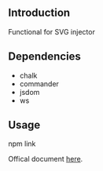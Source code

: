 ## Introduction

Functional for SVG injector

## Dependencies

- chalk
- commander
- jsdom
- ws

## Usage

npm link

Offical document [here](https://docs.npmjs.com/cli/link). 